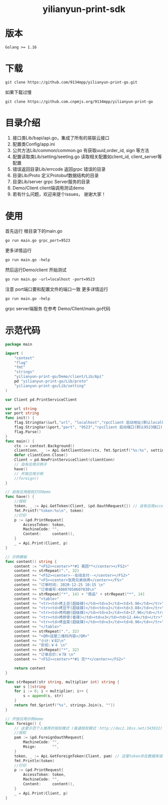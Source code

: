 <h1 align="center">yilianyun-print-sdk</h1>

# 版本

```
Golang >= 1.16
```
# 下载

```shell
git clone https://github.com/9134mpp/yilianyun-print-go.git
```

如果下载过慢
```shell
git clone https://github.com.cnpmjs.org/9134mpp/yilianyun-print-go
```

 # 目录介绍
  1. 接口类Lib/bapi/api.go，集成了所有的易联云接口
  2. 配置类Config/app.ini
  3. 公共方法Lib/common/common.go 有获取uuid,order_id, sign 等方法
  4. 配置读取类Lib/setting/seeting.go 读取相关配置如client_id, client_server等配置
  5. 错误返回目录Lib/errcode 返回grpc 错误的目录
  6. 目录Lib/Proto 定义Protobuf数据结构的目录
  7. 目录Lib/server grpc Server服务的目录 
  8. Demo/Client client端调用测试demo
  8. 若有什么问题，欢迎来提个issues， 谢谢大家！
 
 # 使用
 首先运行 根目录下的main.go
   ```shell script
  go run main.go grpc_port=9523
  ```
更多详情运行
```shell script
go run main.go -help
````
然后运行Demo/client 开始测试
  ```shell script
 go run main.go -url=localhost -port=9523
 ```
注意 port端口要和配置文件的端口一致
更多详情运行
```shell script
go run main.go -help
````
grpc server端服务 在参考 Demo/Client/main.go代码


# 示范代码 
```go 
package main

import (
	"context"
	"flag"
	"fmt"
	"strings"
	"yilianyun-print-go/Demo/client/Lib/Api"
	pd "yilianyun-print-go/Lib/proto"
	"yilianyun-print-go/Lib/setting"
)

var Client pd.PrintServiceClient

var url string
var port string
func init() {
	flag.StringVar(&url,"url", "localhost","rpcClient 启动地址(默认localhost)")
	flag.StringVar(&port,"port", "9523","rpcClient 启动端口(默认9523端口)")
	flag.Parse()
}
func main() {
	ctx := context.Background()
	clientConn, _ := Api.GetClientConn(ctx, fmt.Sprintf("%s:%s", setting.RpcServerSetting.Url, setting.RpcServerSetting.Port), nil)
	defer clientConn.Close()
	Client = pd.NewPrintServiceClient(clientConn)
	// 自有应用示例子
	have()
	// 开放应用示例
	//foreign()
}

// 自有应用授权打印demo
func have() {
	//授权
	token, _ := Api.GetToken(Client, &pd.OauthRequest{}) // 自有应用access_token有效期时间永久获取后记得保存，不要频繁获取！！！ 不要频繁获取！！！ 不要频繁获取！！！
	fmt.Printf("token:%s\n", token)
	//打印
	p := &pd.PrintRequest{
		AccessToken: token,
		MachineCode: "",
		Content:     content(),
	}
	_ = Api.Print(Client, p)
}

// 示例模板
func content() string {
	content := "<FS2><center>**#1 美团**</center></FS2>"
	content += strRepeat(".", 32)
	content += "<FS2><center>--在线支付--</center></FS2>"
	content += "<FS><center>张周兄弟烧烤</center></FS>"
	content += "订单时间: 2020-12-25 10:15 \n"
	content += "订单编号:40807050607030\n"
	content += strRepeat("*", 14) + "商品" + strRepeat("*", 14)
	content += "<table>"
	content += "<tr><td>烤土豆(超级辣)</td><td>x3</td><td>5.96</td></tr>"
	content += "<tr><td>烤豆干(超级辣)</td><td>x2</td><td>3.88</td></tr>"
	content += "<tr><td>烤鸡翅(超级辣)</td><td>x3</td><td>17.96</td></tr>"
	content += "<tr><td>烤排骨(香辣)</td><td>x3</td><td>12.44</td></tr>"
	content += "<tr><td>烤韭菜(超级辣)</td><td>x3</td><td>8.96</td></tr>"
	content += "</table>"
	content += strRepeat(".", 32)
	content += "<QR>这是二维码内容</QR>"
	content += "小计:￥82\n"
	content += "折扣:￥４ \n"
	content += strRepeat("*", 32)
	content += "订单总价:￥78 \n"
	content += "<FS2><center>**#1 完**</center></FS2>"

	return content
}

func strRepeat(str string, multiplier int) string {
	var s []string
	for i := 0; i < multiplier; i++ {
		s = append(s, str)
	}
	return fmt.Sprintf("%s", strings.Join(s, ""))
}

// 开放应用示例demo
func foreign() {
	// 这里示范个人推荐的授权模式 (极速授权模式：http://doc2.10ss.net/343932)
	//授权
	pam := &pd.ForeignOauthRequest{
		MachineCode: "",
		Msign:       "",
	}
	token, _ := Api.GetForeignToken(Client, pam) // 这里token存在数据库或者缓存中即可
	fmt.Println(token)
	//打印
	p := &pd.PrintRequest{
		AccessToken: token,
		MachineCode: "",
		Content:     content(),
	}
	_ = Api.Print(Client, p)
}
```
